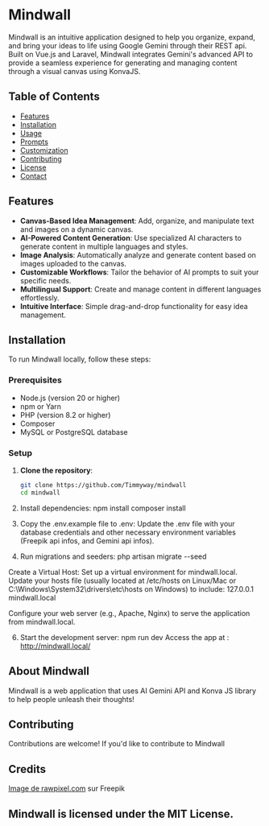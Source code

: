# Mindwall
Mindwall is an intuitive application designed to help you organize, expand, and bring your ideas to life using Google Gemini through their REST api. Built on Vue.js and Laravel, Mindwall integrates Gemini's advanced API to provide a seamless experience for generating and managing content through a visual canvas using KonvaJS.

## Table of Contents

- [Features](#features)
- [Installation](#installation)
- [Usage](#usage)
- [Prompts](#prompts)
- [Customization](#customization)
- [Contributing](#contributing)
- [License](#license)
- [Contact](#contact)

## Features

- **Canvas-Based Idea Management**: Add, organize, and manipulate text and images on a dynamic canvas.
- **AI-Powered Content Generation**: Use specialized AI characters to generate content in multiple languages and styles.
- **Image Analysis**: Automatically analyze and generate content based on images uploaded to the canvas.
- **Customizable Workflows**: Tailor the behavior of AI prompts to suit your specific needs.
- **Multilingual Support**: Create and manage content in different languages effortlessly.
- **Intuitive Interface**: Simple drag-and-drop functionality for easy idea management.

## Installation

To run Mindwall locally, follow these steps:

### Prerequisites

- Node.js (version 20 or higher)
- npm or Yarn
- PHP (version 8.2 or higher)
- Composer
- MySQL or PostgreSQL database

### Setup

1. **Clone the repository**:
   ```bash
   git clone https://github.com/Timmyway/mindwall
   cd mindwall

2. Install dependencies:
npm install
composer install

3. Copy the .env.example file to .env:
Update the .env file with your database credentials and other necessary environment variables (Freepik api infos, and Gemini api infos).

4. Run migrations and seeders:
php artisan migrate --seed

Create a Virtual Host:
Set up a virtual environment for mindwall.local. Update your hosts file (usually located at /etc/hosts on Linux/Mac or C:\Windows\System32\drivers\etc\hosts on Windows) to include:
127.0.0.1 mindwall.local

Configure your web server (e.g., Apache, Nginx) to serve the application from mindwall.local.

6. Start the development server:
npm run dev
Access the app at : http://mindwall.local/


## About Mindwall
Mindwall is a web application that uses AI Gemini API and Konva JS library to help people unleash their thoughts!

## Contributing
Contributions are welcome! If you'd like to contribute to Mindwall

## Credits
<a href="https://fr.freepik.com/photos-gratuite/fond-humain-poignee-main-robot-ere-numerique-futuriste_17850426.htm#query=intelligence%20artificielle&position=1&from_view=keyword&track=ais_hybrid&uuid=99fe9006-f7b5-4978-a799-15ed169a3d0c">Image de rawpixel.com</a> sur Freepik

## Mindwall is licensed under the MIT License.
